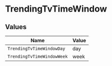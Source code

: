 # TrendingTvTimeWindow


## Values

| Name                       | Value                      |
| -------------------------- | -------------------------- |
| `TrendingTvTimeWindowDay`  | day                        |
| `TrendingTvTimeWindowWeek` | week                       |